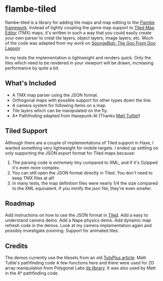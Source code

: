 flambe-tiled
============

flambe-tiled is a library for adding tile maps and map editing to the [Flambe framework](https://github.com/aduros/flambe). Instead of tightly coupling the game map support to [Tiled Map Editor](http://www.mapeditor.org) (TMX) maps,
it's written in such a way that you could easily create your own parser to creat tile layers, object layers, image layers, etc. Much of the code was
adapted from my work on [SpongeBob: The Goo From Goo Lagoon](http://spongebob.nick.com/games/spongebob-squarepants-the-goo-from-goo-lagoon.html)

In my tests the implementation is lightweight and renders quick. Only the tiles which need to be rendered in your viewport will be drawn, increasing
performance by quite a bit.

What's Included
---------------
- A TMX map parser using the JSON format.
- Orthogonal maps with possible support for other types down the line.
- A camera system for following items on a map.
- Tile layers which can be manipulated on the fly.
- A* Pathfinding adapted from Haxepunk-AI (Thanks [Matt Tuttle!](http://matttuttle.com/))

Tiled Support
-------------
Although there are a couple of implementations of Tiled support in Haxe, I wanted something very lightweight for mobile targets. I ended up settling on only
supporting the JSON export format for Tiled maps because:

1. The parsing code is extremely tiny compared to XML, and if it's Gzipped it's even more complex.
2. You can still open the JSON format directly in Tiled. You don't need to keep TMX files at all!
3. In many tests, the map definition files were nearly 1/4 the size compared to the XML equivalent. If you minify the json file, they're even smaller.

Roadmap
-------
Add instructions on how to use the JSON format in [Tiled](http://www.mapeditor.org).
Add a easy to understand camera demo.
Add a Nape physics demo.
Add dynamic map refresh code in the demos.
Look at my camera implementation again and possibly investigate zooming.
Support for animated tiles.

Credits
-------
The demos currently use the tilesets from an old [TutsPlus article](http://gamedevelopment.tutsplus.com/tutorials/introduction-to-tiled-map-editor-a-great-platform-agnostic-tool-for-making-level-maps--gamedev-2838).
Matt Tuttle's pathfinding code
A few functions here and there were used for 2D array manipulation from Polygonal Labs [ds library](https://github.com/polygonal/ds). It was also used by Matt in the A* pathfinding code.